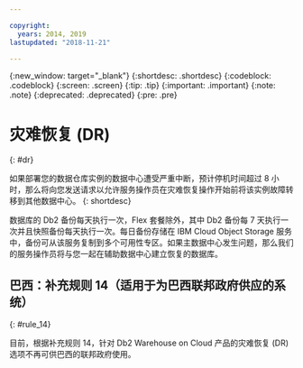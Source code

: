 ```yaml
---

copyright:
  years: 2014, 2019
lastupdated: "2018-11-21"

---
```


<!-- Attribute definitions --> 
{:new_window: target="_blank"}
{:shortdesc: .shortdesc}
{:codeblock: .codeblock}
{:screen: .screen}
{:tip: .tip}
{:important: .important}
{:note: .note}
{:deprecated: .deprecated}
{:pre: .pre}

# 灾难恢复 (DR)
{: #dr}

如果部署您的数据仓库实例的数据中心遭受严重中断，预计停机时间超过 8 小时，那么将向您发送请求以允许服务操作员在灾难恢复操作开始前将该实例故障转移到其他数据中心。
{: shortdesc}

数据库的 Db2 备份每天执行一次，Flex 套餐除外，其中 Db2 备份每 7 天执行一次并且快照备份每天执行一次。每日备份存储在 IBM Cloud Object Storage 服务中，备份可从该服务复制到多个可用性专区。如果主数据中心发生问题，那么我们的服务操作员将与您一起在辅助数据中心建立恢复的数据库。

## **巴西：补充规则 14**（适用于为巴西联邦政府供应的系统）
{: #rule_14}

目前，根据补充规则 14，针对 Db2 Warehouse on Cloud 产品的灾难恢复 (DR) 选项不再可供巴西的联邦政府使用。

